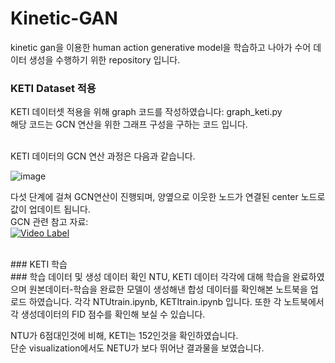 # Kinetic-GAN  
kinetic gan을 이용한 human action generative model을 학습하고 나아가 수어 데이터 생성을 수행하기 위한 repository 입니다.  

### KETI Dataset 적용  
KETI 데이터셋 적용을 위해 graph 코드를 작성하였습니다: graph_keti.py  
해당 코드는 GCN 연산을 위한 그래프 구성을 구하는 코드 입니다.  

</br> 
KETI 데이터의 GCN 연산 과정은 다음과 같습니다.  

![image](https://github.com/Neural-IntLab/Kinetic_GAN_LimSuH/assets/82634312/e8707e0a-86e0-46f5-b9b4-b29aa1fb5e2c)  

다섯 단계에 걸쳐 GCN연산이 진행되며, 양옆으로 이웃한 노드가 연결된 center 노드로 값이 업데이트 됩니다.  
GCN 관련 참고 자료:  
[![Video Label](http://img.youtube.com/vi/YL1jGgcY78U/0.jpg)](https://www.youtube.com/watch?v=YL1jGgcY78U)  

</br>
### KETI 학습


</br> 
### 학습 데이터 및 생성 데이터 확인
NTU, KETI 데이터 각각에 대해 학습을 완료하였으며 원본데이터-학습을 완료한 모델이 생성해낸 합성 데이터를 확인해본 노트북을 업로드 하였습니다.  
각각 NTUtrain.ipynb, KETItrain.ipynb 입니다.  
또한 각 노트북에서 각 생성데이터의 FID 점수를 확인해 보실 수 있습니다.  

NTU가 6점대인것에 비해, KETI는 152인것을 확인하였습니다.  
단순 visualization에서도 NETU가 보다 뛰어난 결과물을 보였습니다.


